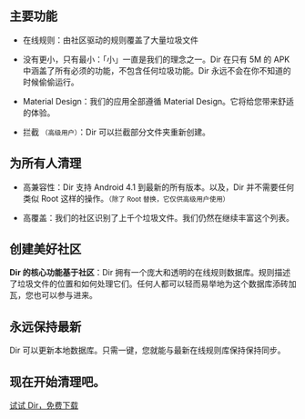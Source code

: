 ## 主要功能

* 在线规则：由社区驱动的规则覆盖了大量垃圾文件

* 没有更小，只有最小：「小」一直是我们的理念之一。Dir 在只有 5M 的 APK 中涵盖了所有必须的功能，不包含任何垃圾功能。Dir 永远不会在你不知道的时候偷偷运行。

* Material Design：我们的应用全部遵循 Material Design。它将给您带来舒适的体验。

* 拦截 <small>（高级用户）</small>：Dir 可以拦截部分文件夹重新创建。

## 为所有人清理

* 高兼容性：Dir 支持 Android 4.1 到最新的所有版本。以及，Dir 并不需要任何类似 Root 这样的操作。<small>（除了 Root 替换，它仅供高级用户使用）</small>

* 高覆盖：我们的社区识别了上千个垃圾文件。我们仍然在继续丰富这个列表。

## 创建美好社区

**Dir 的核心功能基于社区**：Dir 拥有一个庞大和透明的在线规则数据库。规则描述了垃圾文件的位置和如何处理它们。任何人都可以轻而易举地为这个数据库添砖加瓦，您也可以参与进来。

## 永远保持最新

Dir 可以更新本地数据库。只需一键，您就能与最新在线规则库保持保持同步。

## 现在开始清理吧。

[试试 Dir，免费下载](/zh-hans/get-started)
